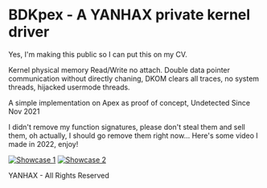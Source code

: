 # BDKpex - A YANHAX private kernel driver

Yes, I'm making this public so I can put this on my CV.

Kernel physical memory Read/Write no attach. Double data pointer communication without directly chaning, DKOM clears all traces, no system threads, hijacked usermode threads.

A simple implementation on Apex as proof of concept, Undetected Since Nov 2021

I didn't remove my function signatures, please don't steal them and sell them, oh actually, I should go remove them right now... Here's some video I made in 2022, enjoy!


[![Showcase 1](https://img.youtube.com/vi/fQQOC9evsuE/0.jpg)](https://www.youtube.com/watch?v=fQQOC9evsuE)
[![Showcase 2](https://img.youtube.com/vi/-Jm-8XeVV5c/0.jpg)](https://www.youtube.com/watch?v=-Jm-8XeVV5c)

YANHAX - All Rights Reserved
